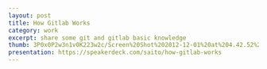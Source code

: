 ```yaml
---
layout: post
title: How Gitlab Works
category: work
excerpt: share some git and gitlab basic knowledge
thumb: 3P0x0P2w3n1v0K223w2c/Screen%20Shot%202012-12-01%20at%204.42.52%20PM.png
presentation: https://speakerdeck.com/saito/how-gitlab-works
---
```


